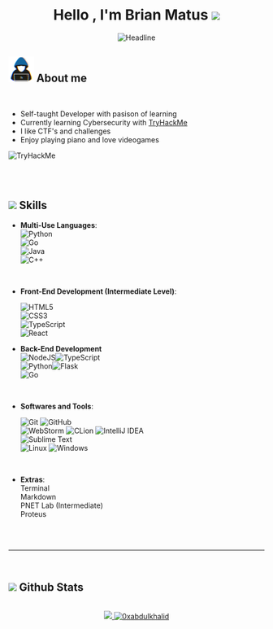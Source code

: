
  
<h1 align="center">
	<b>Hello , I'm Brian Matus </b>
	<img src="https://media.giphy.com/media/hvRJCLFzcasrR4ia7z/giphy.gif" width="35">
</h1>

<!--  -->
<p align="center">
  <img src="https://readme-typing-svg.herokuapp.com?color=%236FDA44&size=32&center=true&vCenter=true&width=600&height=50&lines=Matusb42...&hearts;++;Computer+Science+Student;Cybersecurity+Begginer;Gamer+👾;Always+learning+new+stuff" alt="Headline" />
</p>


## <picture><img src = "https://raw.githubusercontent.com/brianmatus/brianmatus/main/about_me.gif" width = 50px></picture>  **About me**

<!--<picture> <img align="right" src="https://raw.githubusercontent.com/brianmatus/brianmatus/main/coding.gif" width = 250px></picture>-->

<br>

- Self-taught Developer with pasison of learning 
- Currently learning Cybersecurity with [TryHackMe](https://tryhackme.com/)
- I like CTF's and challenges 
- Enjoy playing piano and love videogames 

<img src="https://tryhackme-badges.s3.amazonaws.com/matusb42.png" alt="TryHackMe">


<br><br>

## <img src="https://media2.giphy.com/media/QssGEmpkyEOhBCb7e1/giphy.gif?cid=ecf05e47a0n3gi1bfqntqmob8g9aid1oyj2wr3ds3mg700bl&rid=giphy.gif" width ="25"><b> Skills</b>

<p align="center">

- **Multi-Use Languages**: <br>
  ![Python](https://img.shields.io/badge/Python%20-%2314354C.svg?style=for-the-badge&logo=python&logoColor=white)<br>
![Go](https://img.shields.io/badge/go-%2300ADD8.svg?style=for-the-badge&logo=go&logoColor=white)<br>
![Java](https://img.shields.io/badge/java-%23ED8B00.svg?style=for-the-badge&logo=openjdk&logoColor=white)<br>
![C++ ](https://img.shields.io/badge/C++%20-%2300599C.svg?style=for-the-badge&logo=c%2B%2B&logoColor=white)<br>
      
<br>   
    
- **Front-End Development (Intermediate Level)**:<br>

   ![HTML5](https://img.shields.io/badge/HTML5%20-%23E34F26.svg?style=for-the-badge&logo=html5&logoColor=white)<br>
 ![CSS3](https://img.shields.io/badge/CSS%20-%231572B6.svg?style=for-the-badge&logo=css3&logoColor=white)<br>
![TypeScript](https://img.shields.io/badge/typescript-%23007ACC.svg?style=for-the-badge&logo=typescript&logoColor=white)<br>
![React](https://img.shields.io/badge/react-%2320232a.svg?style=for-the-badge&logo=react&logoColor=%2361DAFB)<br>


- **Back-End Development**<br>
![NodeJS](https://img.shields.io/badge/node.js-6DA55F?style=for-the-badge&logo=node.js&logoColor=white)![TypeScript](https://img.shields.io/badge/typescript-%23007ACC.svg?style=for-the-badge&logo=typescript&logoColor=white)<br>
![Python](https://img.shields.io/badge/Python%20-%2314354C.svg?style=for-the-badge&logo=python&logoColor=white)![Flask](https://img.shields.io/badge/flask-%23000.svg?style=for-the-badge&logo=flask&logoColor=white)<br>
![Go](https://img.shields.io/badge/go-%2300ADD8.svg?style=for-the-badge&logo=go&logoColor=white)<br>
<br>

- **Softwares and Tools**:

    ![Git](https://img.shields.io/badge/git-%23F05033.svg?style=for-the-badge&logo=git&logoColor=white) ![GitHub](https://img.shields.io/badge/github-%23121011.svg?style=for-the-badge&logo=github&logoColor=white)<br>
![WebStorm](https://img.shields.io/badge/webstorm-143?style=for-the-badge&logo=webstorm&logoColor=white&color=black) ![CLion](https://img.shields.io/badge/CLion-black?style=for-the-badge&logo=clion&logoColor=white) ![IntelliJ IDEA](https://img.shields.io/badge/IntelliJIDEA-000000.svg?style=for-the-badge&logo=intellij-idea&logoColor=white)<br>
   ![Sublime Text](https://img.shields.io/badge/sublime_text-%23575757.svg?style=for-the-badge&logo=sublime-text&logoColor=important)<br>
   ![Linux](https://img.shields.io/badge/Linux-FCC624?style=for-the-badge&logo=linux&logoColor=black) ![Windows](https://img.shields.io/badge/Windows-0078D6?style=for-the-badge&logo=windows&logoColor=white)<br>
<br>

- **Extras**:<br>
  Terminal<br>
  Markdown<br>
  PNET Lab (Intermediate)<br>
  Proteus   


</p>

<br>
<br>

-----

<br>


## <img src="https://media.giphy.com/media/iY8CRBdQXODJSCERIr/giphy.gif" width="35"><b> Github Stats </b>
<br>

<div align="center">

<a href="https://github.com/brianmatus/">
  <img src="https://github-readme-stats-puce-ten-82.vercel.app/api?username=brianmatus&count_private=true&line_height=20&title_color=7A7ADB&icon_color=2234AE&text_color=D3D3D3&bg_color=0,000000,130F40" width="450"/>
  <img src="https://github-readme-stats-puce-ten-82.vercel.app/api/top-langs?username=brianmatus&count_private=true&show_icons=true&locale=en&layout=compact&line_height=20&title_color=7A7ADB&icon_color=2234AE&text_color=D3D3D3&bg_color=0,000000,130F40" width="375"  alt="0xabdulkhalid"/>

</a>
</div>
